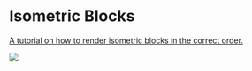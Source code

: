 Isometric Blocks
================

<a href="http://shaunew.github.com/IsometricBlocks">
A tutorial on how to render isometric blocks in the correct order.

<img src="http://shaunew.github.com/IsometricBlocks/isom.png"></a>
